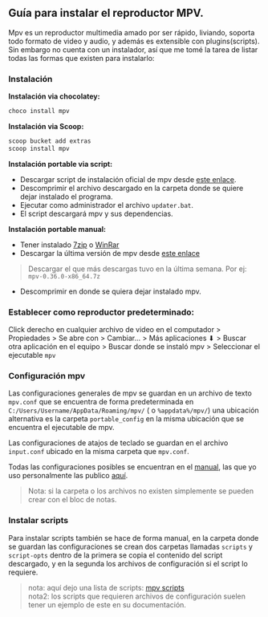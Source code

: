 ## Guía para instalar el reproductor MPV.

Mpv es un reproductor multimedia amado por ser rápido, liviando, soporta todo formato de video y audio, y además es extensible con plugins(scripts). Sin embargo no cuenta con un instalador, así que me tomé la tarea de listar todas las formas que existen para instalarlo:

### Instalación
**Instalación via chocolatey:**
```sh
choco install mpv
```
**Instalación via Scoop:**
```sh
scoop bucket add extras
scoop install mpv
```
**Instalación portable via script:**
- Descargar script de instalación oficial de mpv desde [este enlace](https://sourceforge.net/projects/mpv-player-windows/files/bootstrapper.zip/download).
- Descomprimir el archivo descargado en la carpeta donde se quiere dejar instalado el programa.
- Ejecutar como administrador el archivo `updater.bat`.
- El script descargará mpv y sus dependencias.

**Instalación portable manual:**
- Tener instalado [7zip](https://www.7-zip.org/download.html) o [WinRar](https://www.win-rar.com/download.html)
- Descargar la última versión de mpv desde [este enlace](https://sourceforge.net/projects/mpv-player-windows/files/release/)
> Descargar el que más descargas tuvo en la última semana. Por ej:  `mpv-0.36.0-x86_64.7z`
- Descomprimir en donde se quiera dejar instalado mpv.

### Establecer como reproductor predeterminado:
Click derecho en cualquier archivo de video en el computador > Propiedades > Se abre con > Cambiar... > Más aplicaciones ⬇ > Buscar otra aplicación en el equipo > Buscar donde se instaló mpv > Seleccionar el ejecutable `mpv`

### Configuración mpv
Las configuraciones generales de mpv se guardan en un archivo de texto `mpv.conf` que se encuentra de forma predeterminada en `C:/Users/Username/AppData/Roaming/mpv/` ( o `%appdata%/mpv/`) una ubicación alternativa es la carpeta `portable_config` en la misma ubicación que se encuentra el ejecutable de mpv.

Las configuraciones de atajos de teclado se guardan en el archivo `input.conf` ubicado en la misma carpeta que `mpv.conf`.

Todas las configuraciones posibles se encuentran en el [manual](https://mpv.io/manual/stable/), las que yo uso personalmente las publico [aquí](https://github.com/DavidBonelo/dotfiles/tree/main/.config/mpv).

> Nota: si la carpeta o los archivos no existen simplemente se pueden crear con el bloc de notas.

### Instalar scripts
Para instalar scripts también se hace de forma manual, en la carpeta donde se guardan las configuraciones se crean dos carpetas llamadas `scripts` y `script-opts` dentro de la primera se copia el contenido del script descargado, y en la segunda los archivos de configuración si el script lo requiere.

> nota: aquí dejo una lista de scripts: [mpv scripts](https://github.com/mpv-player/mpv/wiki/User-Scripts)\
> nota2: los scripts que requieren archivos de configuración suelen tener un ejemplo de este en su documentación.